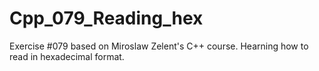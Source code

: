 # Cpp_079_Reading_hex
Exercise #079 based on Miroslaw Zelent's C++ course.
Hearning how to read in hexadecimal format.

